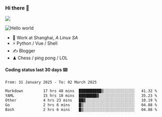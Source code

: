 ### Hi there 👋
![](https://komarev.com/ghpvc/?username=Xuhandsome)


<img src="https://github-readme-stats.vercel.app/api?username=XuHandsome&show_icons=true&theme=merko" alt="Hello world">

<br/>

- 🍻  Work at Shanghai, _A Linux SA_
- ⚡  Python / Vue / Shell
- ✍️  Blogger
- ♟  Chess / ping pong / LOL

#### Coding status last 30 days ⌨️

<!--START_SECTION:waka-->

```txt
From: 31 January 2025 - To: 02 March 2025

Markdown         17 hrs 48 mins  ██████████▒░░░░░░░░░░░░░░   41.32 %
YAML             15 hrs 10 mins  ████████▓░░░░░░░░░░░░░░░░   35.23 %
Other            4 hrs 23 mins   ██▓░░░░░░░░░░░░░░░░░░░░░░   10.19 %
Go               2 hrs 6 mins    █▒░░░░░░░░░░░░░░░░░░░░░░░   04.88 %
Bash             2 hrs 6 mins    █▒░░░░░░░░░░░░░░░░░░░░░░░   04.88 %
```

<!--END_SECTION:waka-->
